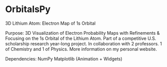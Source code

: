 # OrbitalsPy
3D Lithium Atom: Electron Map of 1s Orbital

Purpose: 3D Visualization of Electron Probability Maps with Refinements & Focusing on the 1s Orbital of the Lithium Atom. Part of a competitive U.S. scholarship research year-long project. In collaboration with 2 professors. 1 of Chemistry and 1 of Physics. More information on my personal website.

Dependencies:
NumPy
Matplotlib (Animation + Widgets)


                     
